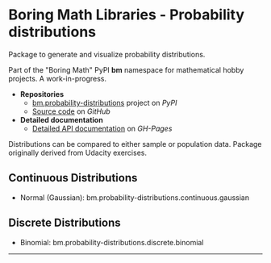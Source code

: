 # Boring Math Libraries - Probability distributions

Package to generate and visualize probability distributions.

Part of the "Boring Math" PyPI **bm** namespace for mathematical hobby
projects. A work-in-progress.

* **Repositories**
  * [bm.probability-distributions][1] project on *PyPI*
  * [Source code][2] on *GitHub*
* **Detailed documentation**
  * [Detailed API documentation][3] on *GH-Pages*

Distributions can be compared to either sample or population data. Package
originally derived from Udacity exercises.

## Continuous Distributions

* Normal (Gaussian): bm.probability-distributions.continuous.gaussian

## Discrete Distributions

* Binomial: bm.probability-distributions.discrete.binomial

---

[1]: https://pypi.org/project/bm.probability-distributions/
[2]: https://github.com/grscheller/bm-probability-distributions/
[3]: https://grscheller.github.io/boring-math-docs/probability-distributions/


